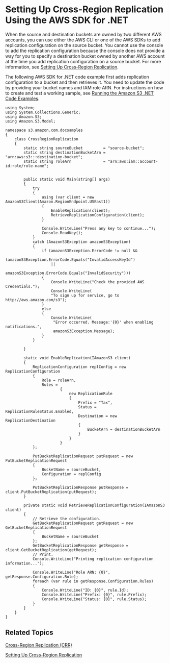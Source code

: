 # Setting Up Cross\-Region Replication Using the AWS SDK for \.NET<a name="crr-using-dotnet"></a>

When the source and destination buckets are owned by two different AWS accounts, you can use either the AWS CLI or one of the AWS SDKs to add replication configuration on the source bucket\. You cannot use the console to add the replication configuration because the console does not provide a way for you to specify a destination bucket owned by another AWS account at the time you add replication configuration on a source bucket\. For more information, see [Setting Up Cross\-Region Replication](crr-how-setup.md)\.

The following AWS SDK for \.NET code example first adds replication configuration to a bucket and then retrieves it\. You need to update the code by providing your bucket names and IAM role ARN\. For instructions on how to create and test a working sample, see [Running the Amazon S3 \.NET Code Examples](UsingTheMPDotNetAPI.md#TestingDotNetApiSamples)\.

```
using System;
using System.Collections.Generic;
using Amazon.S3;
using Amazon.S3.Model;

namespace s3.amazon.com.docsamples
{
    class CrossRegionReplication
    {
        static string sourceBucket         = "source-bucket";
        static string destinationBucketArn = "arn:aws:s3:::destination-bucket";
        static string roleArn              = "arn:aws:iam::account-id:role/role-name";


        public static void Main(string[] args)
        {
            try
            {
                using (var client = new AmazonS3Client(Amazon.RegionEndpoint.USEast1))
                {
                    EnableReplication(client);
                    RetrieveReplicationConfiguration(client);
                }

                Console.WriteLine("Press any key to continue...");
                Console.ReadKey();
            }
            catch (AmazonS3Exception amazonS3Exception)
            {
                if (amazonS3Exception.ErrorCode != null &&
                    (amazonS3Exception.ErrorCode.Equals("InvalidAccessKeyId")
                    ||
                    amazonS3Exception.ErrorCode.Equals("InvalidSecurity")))
                {
                    Console.WriteLine("Check the provided AWS Credentials.");
                    Console.WriteLine(
                    "To sign up for service, go to http://aws.amazon.com/s3");
                }
                else
                {
                    Console.WriteLine(
                     "Error occurred. Message:'{0}' when enabling notifications.",
                     amazonS3Exception.Message);
                }
            }

        }

        static void EnableReplication(IAmazonS3 client)
        {
            ReplicationConfiguration replConfig = new ReplicationConfiguration
            {
                Role = roleArn,
                Rules =
                        {
                            new ReplicationRule 
                            {
                                Prefix = "Tax",
                                Status = ReplicationRuleStatus.Enabled,
                                Destination = new ReplicationDestination
                                {
                                    BucketArn = destinationBucketArn
                                }
                            }
                        }
            };

            PutBucketReplicationRequest putRequest = new PutBucketReplicationRequest
            {
                BucketName = sourceBucket,
                Configuration = replConfig
            };

            PutBucketReplicationResponse putResponse = client.PutBucketReplication(putRequest);
        }

        private static void RetrieveReplicationConfiguration(IAmazonS3 client)
        {
            // Retrieve the configuration.
            GetBucketReplicationRequest getRequest = new GetBucketReplicationRequest
            {
                BucketName = sourceBucket
            };
            GetBucketReplicationResponse getResponse = client.GetBucketReplication(getRequest);
            // Print.
            Console.WriteLine("Printing replication configuration information...");

            Console.WriteLine("Role ARN: {0}", getResponse.Configuration.Role);
            foreach (var rule in getResponse.Configuration.Rules)
            {
                Console.WriteLine("ID: {0}", rule.Id);
                Console.WriteLine("Prefix: {0}", rule.Prefix);
                Console.WriteLine("Status: {0}", rule.Status);
            }
        }
    }
}
```

## Related Topics<a name="crr-using-dotnet-related-topics"></a>

[Cross\-Region Replication \(CRR\)](crr.md)

[Setting Up Cross\-Region Replication](crr-how-setup.md)